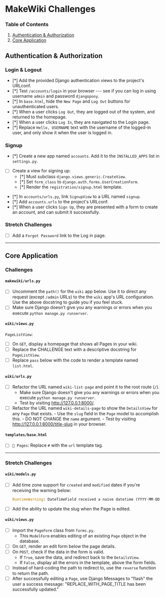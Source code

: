# MakeWiki Challenges

### Table of Contents

1. [Authentication & Authorization](#authentication--authorization)
2. [Core Application](#core-application)

## Authentication & Authorization

### Login & Logout

- [*] Add the provided Django authentication views to the project's URLconf.
- [*] Test `/accounts/login` in your browser --- see if you can log in using username `admin` and password `djangopony`.
- [*] In `base.html`, hide the `New Page` and `Log Out` buttons for unauthenticated users.
- [*] When a user clicks `Log Out`, they are logged out of the system, and returned to the homepage.
- [*] When a user clicks `Log In`, they are navigated to the Login page.
- [*] Replace `Hello, USERNAME` text with the username of the logged-in user, and only show it when the user is logged in.

### Signup

- [*] Create a new app named `accounts`. Add it to the `INSTALLED_APPS` list in `settings.py`.
- [ ] Create a view for signing up:
    - [*] Must subclass `django.views.generic.CreateView`.
    - [*] Set `form_class` to `django.auth.forms.UserCreationForm`.
    - [*] Render the `registration/signup.html` template.
- [*] In `accounts/urls.py`, link `SignupView` to a URL named `signup`.
- [*] Add `accounts.urls` to the project's URLconf.
- [*] When a user clicks `Sign Up`, they are presented with a form to create an account, and can submit it successfully.

### Stretch Challenges

- [ ] Add a `Forgot Password` link to the Log in page.

---

## Core Application

### Challenges

#### `makewiki/urls.py`

- [ ] Uncomment the `path()` for the `wiki` app below. Use it to direct any request (except `/admin` URLs) to the the `wiki` app's URL configuration. Use the above docstring to guide you if you feel stuck.
- [ ] Make sure Django doesn't give you any warnings or errors when you execute `python manage.py runserver`.

#### `wiki/views.py`

`PageListView`:

- [ ] On `GET`, display a homepage that shows all Pages in your wiki.
- [ ]  Replace the CHALLENGE text with a descriptive docstring for `PageListView`.
- [ ] Replace `pass` below with the code to render a template named `list.html`.

#### `wiki/urls.py`

 - [ ] Refactor the URL named `wiki-list-page` and point it to the root route (`/`).
      - Make sure Django doesn't give you any warnings or errors when you execute `python manage.py runserver`.
      - Test by visiting http://127.0.0.1:8000/.
- [ ] Refactor the URL named `wiki-details-page` to show the `DetailsView` for any `Page` that exists.
      - Use the `slug` field in the `Page` model to accomplish this.
      - DO NOT CHANGE the `name` argument.
      - Test by visiting http://127.0.0.1:8000/title-slug in your browser.

#### `templates/base.html`

- [ ]  `📓 Pages`: Replace `#` with the `url` template tag.

---

### Stretch Challenges

#### `wiki/models.py`

- [ ]  Add time zone support for `created` and `modified` dates if you're receiving the warning below:

    ```python
    RuntimeWarning: DateTimeField received a naive datetime (YYYY-MM-DD HH:MM:SS) while time zone support is active
    ```

- [ ]  Add the ability to update the slug when the Page is edited.

#### `wiki/views.py`

- [ ] Import the `PageForm` class from `forms.py`.
    - This `ModelForm` enables editing of an existing `Page` object in the database.
- [ ]  On `GET`, render an edit form below the page details.
- [ ]  On `POST`, check if the data in the form is valid.
    - If `True`, save the data, and redirect back to the `DetailsView`.
    - If `False`, display all the errors in the template, above the form fields.
- [ ] Instead of hard-coding the path to redirect to, use the `reverse` function to return the path.
- [ ] After successfully editing a `Page`, use Django Messages to "flash" the user a success message: "REPLACE_WITH_PAGE_TITLE has been successfully updated."
